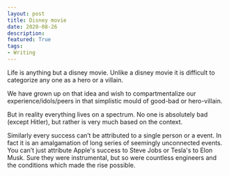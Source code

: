 ```yaml
---
layout: post
title: Disney movie
date: 2020-08-26
description: 
featured: True
tags:
- Writing
---
```


Life is anything but a disney movie. Unlike a disney movie it is difficult to categorize any one as a hero or a villain. 

We have grown up on that idea and wish to compartmentalize our experience/idols/peers in that simplistic mould of good-bad or hero-villain. 

But in reality everything lives on a spectrum. No one is absolutely bad (except Hitler), but rather is very much based on the context. 

Similarly every success can’t be attributed to a single person or a event. In fact it is an amalgamation of long series of seemingly unconnected events. You can’t just attribute Apple's success to Steve Jobs or Tesla's to Elon Musk. Sure they were instrumental, but so were countless engineers and the conditions which made the rise possible. 